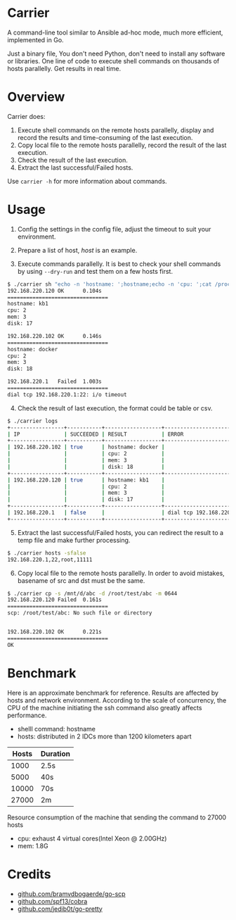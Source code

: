 # Carrier
A command-line tool similar to Ansible ad-hoc mode, much more efficient, implemented in Go.

Just a binary file, You don't need Python, don't need to install any software or libraries. One line of code to execute shell commands on thousands of hosts parallelly. Get results in real time.

# Overview
Carrier does:
1. Execute shell commands on the remote hosts parallelly, display and record the results and time-consuming of the last execution.
2. Copy local file to the remote hosts parallelly, record the result of the last execution.
3. Check the result of the last execution.
4. Extract the last successful/Failed hosts.

Use `carrier -h` for more information about commands.

# Usage

1. Config the settings in the config file, adjust the timeout to suit your environment.

2. Prepare a list of host, *host* is an example.

3. Execute commands parallelly. It is best to check your shell commands by using `--dry-run` and test them on a few hosts first.
```sh
$ ./carrier sh "echo -n 'hostname: ';hostname;echo -n 'cpu: ';cat /proc/cpuinfo |grep processor |wc -l;echo -n 'mem: ';cat /proc/meminfo |grep MemTotal |awk '{printf \"%d\n\", \$2/1024/1024}';echo -n 'disk: ';df -m|grep '/dev/'|grep -v tmpfs|awk '{sum+=\$2};END{printf \"%d\", sum/1024}'"
192.168.220.120 OK      0.104s
================================
hostname: kb1
cpu: 2
mem: 3
disk: 17

192.168.220.102 OK      0.146s
================================
hostname: docker
cpu: 2
mem: 3
disk: 18

192.168.220.1   Failed  1.003s
================================
dial tcp 192.168.220.1:22: i/o timeout
```

4. Check the result of last execution, the format could be table or csv.
```sh
$ ./carrier logs
+-----------------+-----------+------------------+----------------------------------------+----------+
| IP              | SUCCEEDED | RESULT           | ERROR                                  | DURATION |
+-----------------+-----------+------------------+----------------------------------------+----------+
| 192.168.220.102 | true      | hostname: docker |                                        |    0.146 |
|                 |           | cpu: 2           |                                        |          |
|                 |           | mem: 3           |                                        |          |
|                 |           | disk: 18         |                                        |          |
+-----------------+-----------+------------------+----------------------------------------+----------+
| 192.168.220.120 | true      | hostname: kb1    |                                        |    0.104 |
|                 |           | cpu: 2           |                                        |          |
|                 |           | mem: 3           |                                        |          |
|                 |           | disk: 17         |                                        |          |
+-----------------+-----------+------------------+----------------------------------------+----------+
| 192.168.220.1   | false     |                  | dial tcp 192.168.220.1:22: i/o timeout |    1.003 |
+-----------------+-----------+------------------+----------------------------------------+----------+
```
5. Extract the last successful/Failed hosts, you can redirect the result to a temp file and make further processing.
```sh
$ ./carrier hosts -sfalse
192.168.220.1,22,root,11111
```

6. Copy local file to the remote hosts parallelly. In order to avoid mistakes, basename of src and dst must be the same.
```sh
$ ./carrier cp -s /mnt/d/abc -d /root/test/abc -m 0644
192.168.220.120 Failed  0.161s
================================
scp: /root/test/abc: No such file or directory


192.168.220.102 OK      0.221s
================================
OK
```

# Benchmark
Here is an approximate benchmark for reference. Results are affected by hosts and network environment. According to the scale of concurrency, the CPU of the machine initiating the ssh command also greatly affects performance.
- shelll command: hostname
- hosts: distributed in 2 IDCs more than 1200 kilometers apart

| Hosts | Duration |
| ----- | -------- |
| 1000  | 2.5s     |
| 5000  | 40s      |
| 10000 | 70s      |
| 27000 | 2m       |

Resource consumption of the machine that sending the command to 27000 hosts
- cpu: exhaust 4 virtual cores(Intel Xeon @ 2.00GHz)
- mem: 1.8G

# Credits
- [github.com/bramvdbogaerde/go-scp](https://github.com/bramvdbogaerde/go-scp)
- [github.com/spf13/cobra](https://github.com/spf13/cobra)
- [github.com/jedib0t/go-pretty](https://github.com/jedib0t/go-pretty)